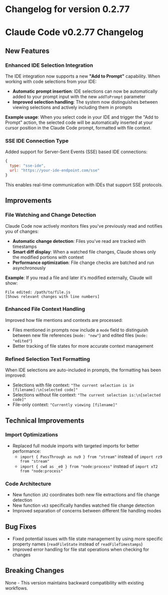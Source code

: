 # Changelog for version 0.2.77

# Claude Code v0.2.77 Changelog

## New Features

### Enhanced IDE Selection Integration
The IDE integration now supports a new **"Add to Prompt"** capability. When working with code selections from your IDE:

- **Automatic prompt insertion**: IDE selections can now be automatically added to your prompt input with the new `addToPrompt` parameter
- **Improved selection handling**: The system now distinguishes between viewing selections and actively including them in prompts

**Example usage**: When you select code in your IDE and trigger the "Add to Prompt" action, the selected code will be automatically inserted at your cursor position in the Claude Code prompt, formatted with file context.

### SSE IDE Connection Type
Added support for Server-Sent Events (SSE) based IDE connections:

```javascript
{
  type: "sse-ide",
  url: "https://your-ide-endpoint.com/sse"
}
```

This enables real-time communication with IDEs that support SSE protocols.

## Improvements

### File Watching and Change Detection
Claude Code now actively monitors files you've previously read and notifies you of changes:

- **Automatic change detection**: Files you've read are tracked with timestamps
- **Smart diff display**: When a watched file changes, Claude shows only the modified portions with context
- **Performance optimization**: File change checks are batched and run asynchronously

**Example**: If you read a file and later it's modified externally, Claude will show:
```
File edited: /path/to/file.js
[Shows relevant changes with line numbers]
```

### Enhanced File Context Handling
Improved how file mentions and contexts are processed:

- Files mentioned in prompts now include a `mode` field to distinguish between new file references (`mode: "new"`) and edited files (`mode: "edited"`)
- Better tracking of file states for more accurate context management

### Refined Selection Text Formatting
When IDE selections are auto-included in prompts, the formatting has been improved:

- Selections with file context: `"The current selection is in [filename]:\n[selected code]"`
- Selections without file context: `"The current selection is:\n[selected code]"`
- File-only context: `"Currently viewing [filename]"`

## Technical Improvements

### Import Optimizations
- Replaced full module imports with targeted imports for better performance:
  - `import { PassThrough as nu9 } from "stream"` instead of `import rz9 from "stream"`
  - `import { cwd as _e0 } from "node:process"` instead of `import xT2 from "node:process"`

### Code Architecture
- New function `iR2` coordinates both new file extractions and file change detection
- New function `v63` specifically handles watched file change detection
- Improved separation of concerns between different file handling modes

## Bug Fixes

- Fixed potential issues with file state management by using more specific property names (`readFileState` instead of `readFileTimestamps`)
- Improved error handling for file stat operations when checking for changes

## Breaking Changes

None - This version maintains backward compatibility with existing workflows.
